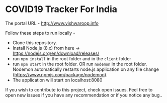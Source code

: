 # COVID19 Tracker For India

The portal URL - http://www.vishwaroop.info

Follow these steps to run locally - 

- Clone this repository. 
- Install Node.js (8.x) from here -> https://nodejs.org/en/download/releases/
- run `npm install` in the root folder and in the `client` folder
- run `npm start` in the root folder. OR run `nodemon` in the root folder. Nodemon automatically restarts node.js application on any file change (https://www.npmjs.com/package/nodemon).
- The application will start on localhost:8080

If you wish to contribute to this project, check open issues. Feel free to open new issues if you have any recommendation or if you notice any bug..
